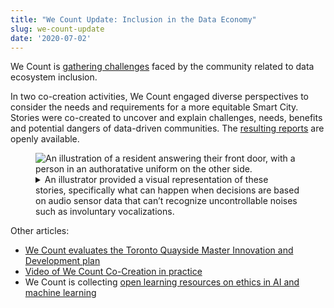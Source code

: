 ```yaml
---
title: "We Count Update: Inclusion in the Data Economy"
slug: we-count-update
date: '2020-07-02'
---
```

We Count is [gathering challenges](https://wecount.inclusivedesign.ca/inclusion-challenges/)
faced by the community related to data ecosystem inclusion.

In two co-creation activities, We Count engaged diverse perspectives to consider
the needs and requirements for a more equitable Smart City. Stories were co-created
to uncover and explain challenges, needs, benefits and potential dangers of data-driven
communities. The [resulting reports](https://wecount.inclusivedesign.ca/views/journeys-through-the-digital-innovation-appendix-of-the-master-innovation-and-development-plan/)
are openly available.

<figure>
<img src="/news/images/we-count-smart-city.png"
alt="An illustration of a resident answering their front door, with a person in an
 authoratative uniform on the other side.">
<figcaption>
<details>
<summary>
An illustrator provided a visual representation of these stories, specifically what can
happen when decisions are based on audio sensor data that can’t recognize uncontrollable
noises such as involuntary vocalizations.
</summary>
An image showing a homeowner answering their front door, with a person in an uniform
on the other side.
The homeowner has a dismayed expression on their face, and the person in the uniform
is saying: "I just respond to what the system tells me, and the system is saying you're
too loud."
</details>
</figcaption>
</figure>

Other articles:

- [We Count evaluates the Toronto Quayside Master Innovation and Development plan](https://wecount.inclusivedesign.ca/views/project-we-count-evaluates-torontos-quayside-master-innovation-and-development-plan/)
- [Video of We Count Co-Creation in practice](https://youtu.be/t8KaR3-v_V8)
- We Count is collecting [open learning resources on ethics in AI and machine learning](https://wecount.inclusivedesign.ca/learn/)
